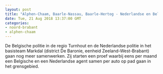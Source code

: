 ```yaml
---
layout: post
title: "Alphen-Chaam, Baarle-Nassau, Baarle-Hertog - Nederlandse en Belgische politie samen op pad in het grensgebied van Alphen-Chaam en Baarle-Nassau"
date: Tue, 21 Aug 2018 13:37:00 GMT
categories: 
- noord-brabant 
- alphen-chaam 
---
```


De Belgische politie in de regio Turnhout en de Nederlandse politie in het basisteam Markdal (district De Baronie, eenheid Zeeland-West-Brabant) gaan nog meer samenwerken. Zij starten een proef waarbij eens per maand een Belgische en een Nederlandse agent samen per auto op pad gaan in het grensgebied.
